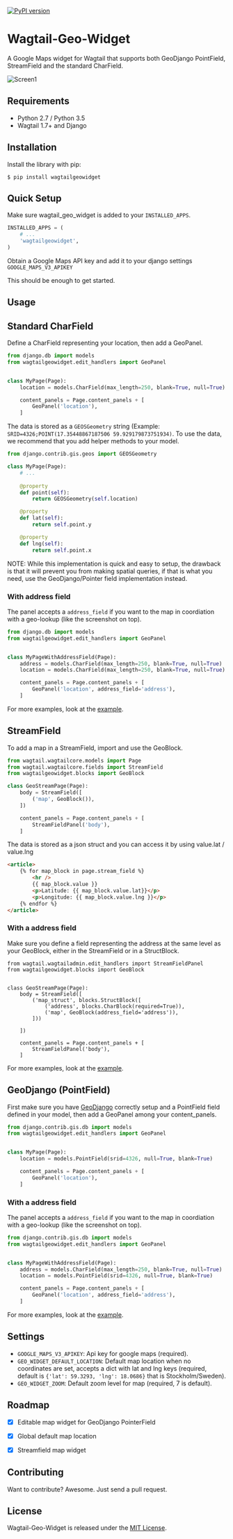 [![PyPI version](https://badge.fury.io/py/wagtailgeowidget.svg)](https://badge.fury.io/py/wagtailgeowidget)

# Wagtail-Geo-Widget

A Google Maps widget for Wagtail that supports both GeoDjango PointField, StreamField and the standard CharField.

![Screen1](https://raw.githubusercontent.com/frojd/wagtail-geo-widget/develop/img/screen1.png)


## Requirements

- Python 2.7 / Python 3.5
- Wagtail 1.7+ and Django


## Installation

Install the library with pip:

```
$ pip install wagtailgeowidget
```


## Quick Setup

Make sure wagtail_geo_widget is added to your `INSTALLED_APPS`.

```python
INSTALLED_APPS = (
    # ...
    'wagtailgeowidget',
)

```

Obtain a Google Maps API key and add it to your django settings `GOOGLE_MAPS_V3_APIKEY`

This should be enough to get started.


## Usage

## Standard CharField

Define a CharField representing your location, then add a GeoPanel.

```python
from django.db import models
from wagtailgeowidget.edit_handlers import GeoPanel


class MyPage(Page):
    location = models.CharField(max_length=250, blank=True, null=True)

    content_panels = Page.content_panels + [
        GeoPanel('location'),
    ]
```

The data is stored as a `GEOSGeometry` string (Example: `SRID=4326;POINT(17.35448867187506 59.929179873751934)`. To use the data, we recommend that you add helper methods to your model.

```python
from django.contrib.gis.geos import GEOSGeometry

class MyPage(Page):
    # ...
    
    @property
    def point(self):
        return GEOSGeometry(self.location)

    @property
    def lat(self):
        return self.point.y

    @property
    def lng(self):
        return self.point.x
```

NOTE: While this implementation is quick and easy to setup, the drawback is that it will prevent you from making spatial queries, if that is what you need, use the GeoDjango/Pointer field implementation instead.


### With address field

The panel accepts a `address_field` if you want to the map in coordiation with a geo-lookup (like the screenshot on top).

```python
from django.db import models
from wagtailgeowidget.edit_handlers import GeoPanel


class MyPageWithAddressField(Page):
    address = models.CharField(max_length=250, blank=True, null=True)
    location = models.CharField(max_length=250, blank=True, null=True)

    content_panels = Page.content_panels + [
        GeoPanel('location', address_field='address'),
    ]
```

For more examples, look at the [example](https://github.com/Frojd/wagtail-geo-widget/blob/develop/example/geopage/models.py#L82).


## StreamField

To add a map in a StreamField, import and use the GeoBlock.

```python
from wagtail.wagtailcore.models import Page
from wagtail.wagtailcore.fields import StreamField
from wagtailgeowidget.blocks import GeoBlock

class GeoStreamPage(Page):
    body = StreamField([
        ('map', GeoBlock()),
    ])

    content_panels = Page.content_panels + [
        StreamFieldPanel('body'),
    ]
```

The data is stored as a json struct and you can access it by using value.lat / value.lng

```html
<article>
    {% for map_block in page.stream_field %}
        <hr />
        {{ map_block.value }}
        <p>Latitude: {{ map_block.value.lat}}</p>
        <p>Longitude: {{ map_block.value.lng }}</p>
    {% endfor %}
</article>
```

### With a address field

Make sure you define a field representing the address at the same level as your GeoBlock, either in the StreamField or in a StructBlock.

```
from wagtail.wagtailadmin.edit_handlers import StreamFieldPanel
from wagtailgeowidget.blocks import GeoBlock


class GeoStreamPage(Page):
    body = StreamField([
        ('map_struct', blocks.StructBlock([
            ('address', blocks.CharBlock(required=True)),
            ('map', GeoBlock(address_field='address')),
        ]))

    ])

    content_panels = Page.content_panels + [
        StreamFieldPanel('body'),
    ]
```

For more examples, look at the [example](https://github.com/Frojd/wagtail-geo-widget/blob/develop/example/geopage/models.py#L64).


## GeoDjango (PointField)

First make sure you have [GeoDjango](https://docs.djangoproject.com/en/1.10/ref/contrib/gis/) correctly setup and a PointField field defined in your model, then add a GeoPanel among your content_panels.

```python
from django.contrib.gis.db import models
from wagtailgeowidget.edit_handlers import GeoPanel


class MyPage(Page):
    location = models.PointField(srid=4326, null=True, blank=True)

    content_panels = Page.content_panels + [
        GeoPanel('location'),
    ]
```


### With a address field

The panel accepts a `address_field` if you want to the map in coordiation with a geo-lookup (like the screenshot on top).


```python
from django.contrib.gis.db import models
from wagtailgeowidget.edit_handlers import GeoPanel


class MyPageWithAddressField(Page):
    address = models.CharField(max_length=250, blank=True, null=True)
    location = models.PointField(srid=4326, null=True, blank=True)

    content_panels = Page.content_panels + [
        GeoPanel('location', address_field='address'),
    ]
```

For more examples, look at the [example](https://github.com/Frojd/wagtail-geo-widget/blob/develop/example/geopage/models.py#L35).

## Settings

- `GOOGLE_MAPS_V3_APIKEY`: Api key for google maps (required).
- `GEO_WIDGET_DEFAULT_LOCATION`: Default map location when no coordinates are set, accepts a dict with lat and lng keys (required, default is `{'lat': 59.3293, 'lng': 18.0686}` that is Stockholm/Sweden).
- `GEO_WIDGET_ZOOM`: Default zoom level for map (required, 7 is default).


## Roadmap

- [x] Editable map widget for GeoDjango PointerField
- [x] Global default map location
- [x] Streamfield map widget


## Contributing

Want to contribute? Awesome. Just send a pull request.


## License

Wagtail-Geo-Widget is released under the [MIT License](http://www.opensource.org/licenses/MIT).
